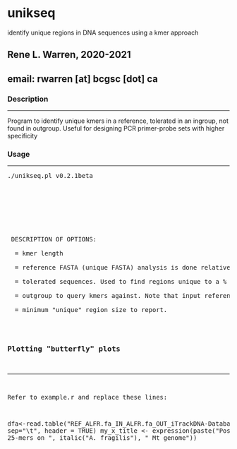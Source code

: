 # unikseq
identify unique regions in DNA sequences using a kmer approach

## Rene L. Warren, 2020-2021
## email: rwarren [at] bcgsc [dot] ca


### Description
-----------

Program to identify unique kmers in a reference, tolerated in an ingroup, not found in outgroup. Useful for designing PCR primer-probe sets with higher specificity 

### Usage
-----------
<pre>
./unikseq.pl v0.2.1beta
 <k>
 <reference FASTA>
 <ingroup FASTA (1 or multi)>
 <outgroup FASTA (multi)>
 <min. region size (bp) to output (optional, default=100 bp)>
 <min. proportion within ingroup (optional, default=100 %)>


 DESCRIPTION OF OPTIONS:

 <k> = kmer length
 
 <reference FASTA> = reference FASTA (unique FASTA) analysis is done relative to it
 
 <ingroup FASTA (1 or multi)> = tolerated sequences. Used to find regions unique to a % (see last option, min. proportion)
 
 <outgroup FASTA (multi)> = outgroup to query kmers against. Note that input reference and ingroup sequences will be automatically excluded from this set.
 
 <min. region size (bp) to output (optional, default=100 bp)> = minimum "unique" region size to report.
 
 <min. proportion within ingroup (optional, default=100 %) = minimum % to report unique regions. This should be set to 100 to identify regions common among the ingroup but with no equivalent in the outgroup.

</pre>

### Plotting "butterfly" plots
-----------

Refer to example.r and replace these lines:

dfa<-read.table("REF_ALFR.fa_IN_ALFR.fa_OUT_iTrackDNA-Database-020821MJA.fa-uniqueKmers.tsv", sep="\t", header = TRUE)
my_x_title <- expression(paste("Position of 25-mers on ", italic("A. fragilis"), " Mt genome"))



